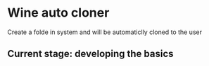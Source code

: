 # Wine auto cloner

Create a folde in system and will be automaticlly cloned to the user 

## Current stage: developing the basics